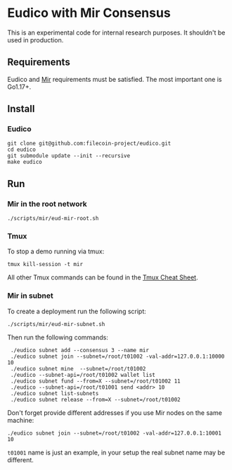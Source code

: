 # Eudico with Mir Consensus

This is an experimental code for internal research purposes. It shouldn't be used in production.

## Requirements
Eudico and [Mir](https://github.com/filecoin-project/mir) requirements must be satisfied.
The most important one is Go1.17+.

## Install

### Eudico
```
git clone git@github.com:filecoin-project/eudico.git
cd eudico
git submodule update --init --recursive
make eudico
```

## Run


### Mir in the root network
```
./scripts/mir/eud-mir-root.sh

```

### Tmux

To stop a demo running via tmux:
```
tmux kill-session -t mir
```

All other Tmux commands can be found in the [Tmux Cheat Sheet](https://tmuxcheatsheet.com/).

### Mir in subnet

To create a deployment run the following script:
```
./scripts/mir/eud-mir-subnet.sh
```

Then run the following commands:
```
 ./eudico subnet add --consensus 3 --name mir
 ./eudico subnet join --subnet=/root/t01002 -val-addr=127.0.0.1:10000 10 
 ./eudico subnet mine  --subnet=/root/t01002
 ./eudico --subnet-api=/root/t01002 wallet list
 ./eudico subnet fund --from=X --subnet=/root/t01002 11
 ./eudico --subnet-api=/root/t01001 send <addr> 10
 ./eudico subnet list-subnets
 ./eudico subnet release --from=X --subnet=/root/t01002
```

Don't forget provide different addresses if you use Mir nodes on the same machine: 
```
./eudico subnet join --subnet=/root/t01002 -val-addr=127.0.0.1:10001 10 
```

`t01001` name is just an example, in your setup the real subnet name may be different.
